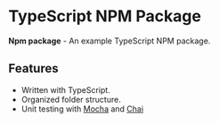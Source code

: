 # TypeScript NPM Package

**Npm package** - An example TypeScript NPM package.

## Features

-   Written with TypeScript.
-   Organized folder structure.
-   Unit testing with [Mocha](https://mochajs.org/) and [Chai](https://www.chaijs.com/)
